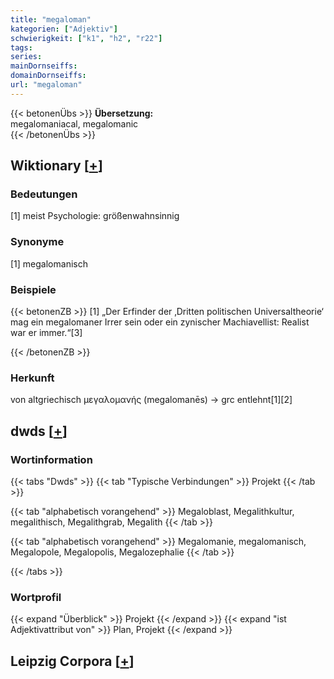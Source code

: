 ```yaml
---
title: "megaloman"
kategorien: ["Adjektiv"]
schwierigkeit: ["k1", "h2", "r22"]
tags:
series:
mainDornseiffs:
domainDornseiffs:
url: "megaloman"
---
```


{{< betonenÜbs >}}
**Übersetzung:**  
megalomaniacal, megalomanic  
{{< /betonenÜbs >}}

## Wiktionary [[+](https://de.wiktionary.org/wiki/megaloman)]

### Bedeutungen
[1] meist Psychologie: größenwahnsinnig  

### Synonyme
[1] megalomanisch  

### Beispiele
{{< betonenZB >}}
[1] „Der Erfinder der ‚Dritten politischen Universaltheorie‘ mag ein megalomaner Irrer sein oder ein zynischer Machiavellist: Realist war er immer.“[3]  

{{< /betonenZB >}}
### Herkunft
von altgriechisch μεγαλομανής (megalomanēs) → grc entlehnt[1][2]  



## dwds [[+](https://www.dwds.de/wb/megaloman)]

### Wortinformation
{{< tabs "Dwds" >}}
{{< tab "Typische Verbindungen" >}}
Projekt
{{< /tab >}}

{{< tab "alphabetisch vorangehend" >}}
Megaloblast, Megalithkultur, megalithisch, Megalithgrab, Megalith
{{< /tab >}}

{{< tab "alphabetisch vorangehend" >}}
Megalomanie, megalomanisch, Megalopole, Megalopolis, Megalozephalie
{{< /tab >}}

{{< /tabs >}}

### Wortprofil
{{< expand "Überblick" >}} Projekt {{< /expand >}}
{{< expand "ist Adjektivattribut von" >}} Plan, Projekt {{< /expand >}}

## Leipzig Corpora [[+](https://corpora.uni-leipzig.de/en/res?word=megaloman&corpusId=deu_newscrawl-public_2018)]

